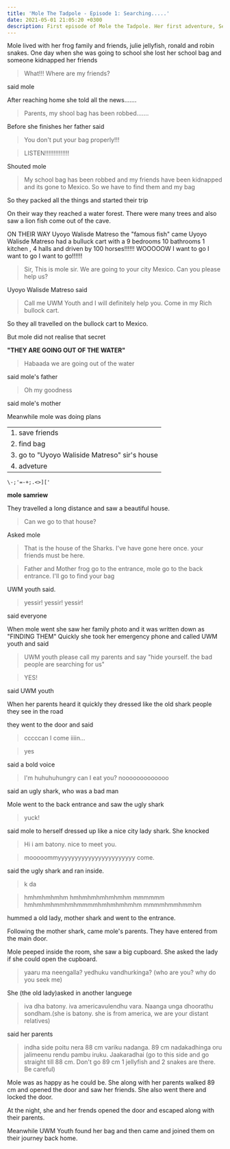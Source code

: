 ```yaml
---
title: 'Mole The Tadpole - Episode 1: Searching.....'
date: 2021-05-01 21:05:20 +0300
description: First episode of Mole the Tadpole. Her first adventure, Searching..... So what is she searching for?  
---
```


Mole lived with her frog family and friends, julie jellyfish, ronald and robin snakes.
One day when she was going to school she lost her school bag and someone kidnapped her friends

> What!!! Where are my friends? 

said mole

After reaching home she told all the news.......

> Parents, my shool bag has been robbed.......

Before she finishes her father said

> You don't put your bag properly!!!


> LISTEN!!!!!!!!!!!!!!

Shouted mole

> My school bag has been robbed and my friends have been kidnapped and its gone to Mexico.
> So we have to find them and my bag

So they packed all the things and started their trip

On their way they reached a water forest.
There were many trees and also saw a lion fish come out of the cave.

ON THEIR WAY Uyoyo Walisde Matreso the "famous fish" came
Uyoyo Walisde Matreso had a bulluck cart with a 9 bedrooms 10 bathrooms 1 kitchen , 4 halls and driven by 100 horses!!!!!! WOOOOOW I want to go I want to go I want to go!!!!!!
> Sir, This is mole sir.
> We are going to your city Mexico.
> Can you please help us?

Uyoyo Walisde Matreso said

> Call me UWM Youth
> and I will definitely help you.
> Come in my Rich bullock cart.

So they all travelled on the bullock cart to Mexico.

But mole did not realise that secret

**"THEY ARE GOING OUT OF THE WATER"**

> Habaada we are going out of the water

said mole's father

> Oh my goodness 

said mole's mother

Meanwhile mole was doing plans

|  | 
|-----------------------------------------------------|
| 1. save friends |
| 2. find bag | 
| 3. go to "Uyoyo Waliside Matreso" sir's house |
| 4. adveture  |

```
\-;'=-+;.<>]['
```
**mole samriew**


They travelled a long distance and saw a beautiful house. 

> Can we go to that house?

Asked mole 


> That is the house of the Sharks. I've have gone here once. your friends must be here.

> Father and Mother frog go to the entrance, mole go to the back entrance. I'll go to find your bag

UWM youth said. 


> yessir! yessir! yessir!

said everyone

When mole went she saw her family photo and it was written down as "FINDING THEM"
Quickly she took her emergency phone and called UWM youth and said

> UWM youth please call my parents and say "hide yourself. the bad people are searching for us"


> YES!

said UWM youth 

When her parents heard it quickly they dressed like the old shark people they see in the road


they went to the door and said

> cccccan I come iiiin...


> yes

said a bold voice


>I'm huhuhuhungry can I eat you?
> nooooooooooooo

said an ugly shark, who was a bad man


Mole went to the back entrance and saw the ugly shark

> yuck!

said mole to herself dressed up like a nice city lady shark. She knocked

> Hi i am batony. nice to meet you.


> mooooommyyyyyyyyyyyyyyyyyyyyyyy come.

said the ugly shark and ran inside.

> k da

> hmhmhmhmhm hmhmhmhmhmhmhm mmmmmm hmhmhmhmmhmhmmmmhmhmhmhmhm mmmmhmmhmmhm

hummed a old lady, mother shark and went to the entrance.

Following the mother shark, came mole's parents. They have entered from the main door.


Mole peeped inside the room, she saw a big cupboard.
She asked the lady if she could open the cupboard.

>yaaru ma neengalla? yedhuku vandhurkinga? (who are you? why do you seek me)

She (the old lady)asked in another languege

> iva dha batony. iva americavulendhu vara. Naanga unga dhoorathu sondham.(she is batony. she is from america, we are your distant relatives)

said her parents

>indha side poitu nera 88 cm variku nadanga. 89 cm nadakadhinga oru jalimeenu rendu pambu iruku. Jaakaradhai (go to this side and go straight till 88 cm. Don't go 89 cm 1 jellyfish and 2 snakes are there. Be careful)

Mole was as happy as he could be. She along with her parents walked 89 cm and opened the door and saw her friends. She also went there and locked the door. 

At the night, she and her frends opened the door and escaped along with their parents.

Meanwhile UWM Youth found her bag and then came and joined them on their journey back home.  

